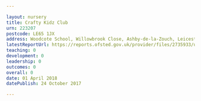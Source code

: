 ```yaml
---

layout: nursery
title: Crafty Kidz Club
urn: 223207
postcode: LE65 1JX
address: Woodcote School, Willowbrook Close, Ashby-de-la-Zouch, Leicestershire, LE65 1JX
latestReportUrl: https://reports.ofsted.gov.uk/provider/files/2735933/urn/223207.pdf
teaching: 0
development: 0
leadership: 0
outcomes: 0
overall: 0
date: 01 April 2018 
datePublish: 24 October 2017

---
```

